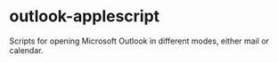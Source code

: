 # outlook-applescript
Scripts for opening Microsoft Outlook in different modes, either mail or calendar.
